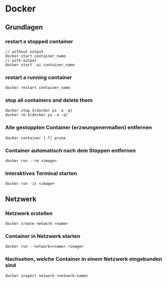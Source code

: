 # Docker

## Grundlagen

### restart a stopped container
```
// without output
docker start container_name
// with output
docker start -ai container_name
```
### restart a running container
```
docker restart container_name
```
### stop all containers and delete them
```
docker stop $(docker ps -a -q)
docker rm $(docker ps -a -q)
```
### Alle gestoppten Container (erzwungenermaßen) entfernen 
```
docker container [-f] prune
```
### Container automatisch nach dem Stoppen entfernen
```
docker run --rm <image>
```
### Interaktives Terminal starten
```
docker run -it <image>
```

## Netzwerk

### Netzwerk erstellen
```
docker create network <name>
```
### Container in Netzwerk starten
```
docker run --network=<name> <image>
```
### Nachsehen, welche Container in einem Netzwerk eingebunden sind
```
docker inspect network <network-name>
```
